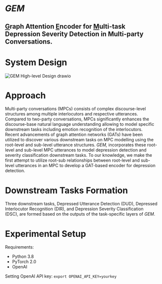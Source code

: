 # <B> <I> GEM </I> </B>
<h2><u>G</u>raph Attention <u>E</u>ncoder for <u>M</u>ulti-task Depression Severity Detection in Multi-party Conversations.</h2>

# System Design 
![GEM High-level Design drawio](https://github.com/user-attachments/assets/8527d839-55ae-4cda-9238-8434bd316a51)

# Approach
Multi-party conversations (MPCs) consists of complex discourse-level structures among multiple interlocutors and respective utterances. Compared to two-party conversations, MPCs significantly enhances the discourse-base natural language understanding allowing to model specific downstream tasks including emotion recognition of the interlocutors. Recent advancements of graph attention networks (GATs) have been utilized to discover various downstream tasks on MPC modelling using the root-level and sub-level utterance structures. <i> GEM, </i> incorporates these root-level and sub-level MPC utterances to model depression detection and severity classification downstream tasks. To our knowledge, we make the first attempt to utilize root-sub relationships between root-level and sub-level utterances in an MPC to develop a GAT-based encoder for depression detection.

# Downstream Tasks Formation
Three downstream tasks, Depressed Utterance Detection (DUD), Depressed Interlocutor Recognition (DIR), and Depression Severity Classification (DSC), are formed based on the outputs of the task-specific layers of <i>GEM</i>.

# Experimental Setup
Requirements:
- Python 3.8
- PyTorch 2.0
- OpenAI

Setting OpenAI API key: `export OPENAI_API_KEY=yourkey`